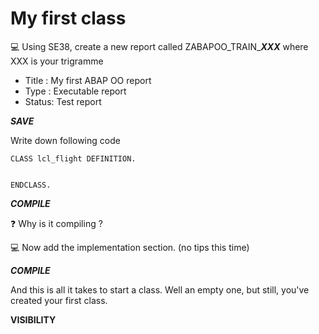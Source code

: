 # My first class 

:computer: Using SE38, create a new report called ZABAPOO_TRAIN_***XXX*** where XXX is your trigramme

- Title : My first ABAP OO report
- Type : Executable report
- Status: Test report

***SAVE***

Write down following code 

```
CLASS lcl_flight DEFINITION.


ENDCLASS.
```

***COMPILE***

:question: Why is it compiling ?

:computer: Now add the implementation section. (no tips this time)

***COMPILE***

And this is all it takes to start a class. Well an empty one, but still, you've created your first class.

**VISIBILITY**


